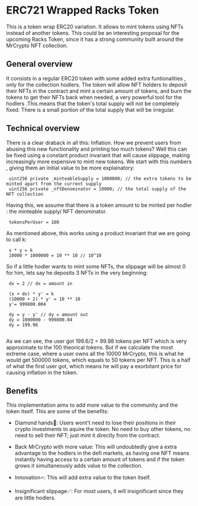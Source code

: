 # ERC721 Wrapped Racks Token

This is a token wrap ERC20 variation. It allows to mint tokens using NFTs instead of another tokens. This could be an interesting proposal for the upcoming Racks Token, since it has a strong community built around the MrCrypto NFT collection.

## General overview

It consists in a regular ERC20 token with some added extra funtionalities , only for the collection hodlers. The token will allow NFT holders to deposit their NFTs in the contract and mint a certain amount of tokens, and burn the tokens to get their NFTs back when needed, a very powerful tool for the hodlers .This means that the token's total supply will not be completely fixed. There is a small portion of the total supply that will be irregular.
  
 ## Technical overview
 
 There is a clear draback in all this: Inflation. How we prevent users from abusing this new functionality and printing too much tokens? Well  this can be fixed using a constant product invariant that will cause slippage, making increasingly more expensive to mint new tokens. We start with this numbers , giving them an initial value to be more explainatory:
 ```
  uint256 private _minteableSupply = 1000000; // the extra tokens to be minted apart from the current supply
  uint256 private _nftDenominator = 10000; // the total supply of the NFT collection
 ```
 Having this, we assume that there is a token amount to be minted per hodler : the minteable supply/ NFT denominator.
 
 ```
  tokensPerUser = 100
 ```
 As mentioned above, this works using a product invariant that we are going to call k:
 ```
  x * y = k
  10000 * 1000000 = 10 ** 10 // 10^10
 ```
 So if a little hodler wants to mint some NFTs, the slippage will be almost 0 for him, lets say he deposits 3 NFTs in the very beginning: 
 
 ```
  dx = 2 // dx = amount in
  
  (x + dx) * y' = k
  (10000 + 2) * y' = 10 ** 10
  y'= 999800.004
  
  dy = y - y' // dy = amount out
  dy = 1000000 - 999800.04
  dy = 199.96
  
 ```
 
 As we can see, the user got 199.6/2 = 99.98 tokens per NFT which is very approximate to the 100 theorical tokens.
 But if we calculate the most extreme case, where a user owns all the 10000 MrCrypto, this is what he would get 500000 tokens, which equals to 50 tokens per NFT. This  is a half of what the first user got, which means he will pay a exorbitant price for causing inflation in the token.
 
 
 
 ## Benefits

This implementation aims to add more value to the community and the token itself. This are some of the benefits:

  * Diamond hands💎: Users wont't need to lose their positions in their crypto investments to aquire the token: No need to buy other tokens, no need to sell their NFT; just mint it directly from the contract.
  
  * Back MrCrypto with more value: This will undoubtedly give a extra advantage to the hodlers in the defi markets, as having one NFT means instantly having access to a certain amount of tokens and if the token grows it simultaneously adds value to the collection. 
  
  * Innovation⭐: This will add extra value to the token itself.
  
  * Insignificant slippage✅: For most users, it will insignificant since they are little hodlers.
  
  
